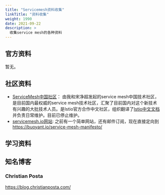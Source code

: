 ```yaml
---
title: "Servicemesh资料收集"
linkTitle: "资料收集"
weight: 1990
date: 2021-09-22
description: >
  收集service mesh的各种资料
---
```



## 官方资料

暂无。

## 社区资料

- [ServiceMesh中国社区](http://servicemesher.com/)： 由我和宋净超发起的service mesh中国技术社区，是目前国内最权威的service mesh技术社区，汇聚了目前国内对这个新技术有兴趣的大批技术人员。是Istio官方合作中文社区，组织翻译了[Istio中文文档](https://istio.io/zh)并负责日常维护。目前已停止维护。
- [servicemesh.io网站](https://servicemesh.io/): 之前有一个简单网站，还有邮件订阅，现在直接定向到 https://buoyant.io/service-mesh-manifesto/

## 学习资料



## 知名博客

### Christian Posta

https://blog.christianposta.com/
